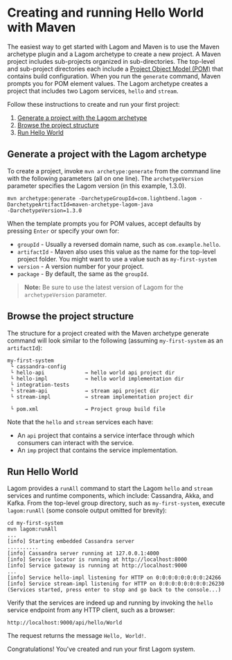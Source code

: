 # Creating and running Hello World with Maven
The easiest way to get started with Lagom and Maven is to use the Maven archetype plugin and a Lagom archetype to create a new project.  A Maven project includes sub-projects organized in sub-directories. The top-level and sub-project directories each include a [Project Object Model (POM)](https://maven.apache.org/pom.html) that contains build configuration. When you run the `generate` command, Maven prompts you for POM element values. The Lagom archetype creates a project that includes two Lagom services, `hello` and `stream`.   

Follow these instructions to create and run your first project:

1. [Generate a project with the Lagom archetype](#generate-a-project-with-the-lagom-archetype)
1. [Browse the project structure](#browse-the-project-structure)
1. [Run Hello World](#run-hello-world)

## Generate a project with the Lagom archetype

To create a project, invoke `mvn archetype:generate` from the command line with the following parameters (all on one line). The `archetypeVersion` parameter specifies the Lagom version (in this example, 1.3.0).  

```
mvn archetype:generate -DarchetypeGroupId=com.lightbend.lagom -DarchetypeArtifactId=maven-archetype-lagom-java
-DarchetypeVersion=1.3.0
```

When the template prompts you for POM values, accept defaults by pressing `Enter` or specify your own for:

* `groupId`  - Usually a reversed domain name, such as `com.example.hello`.
* `artifactId` - Maven also uses this value as the name for the top-level project folder. You might want to use a value such as `my-first-system`
* `version` - A version number for your project.
* `package` - By default, the same as the `groupId`.  
> **Note:** Be sure to use the latest version of Lagom for the `archetypeVersion` parameter.

## Browse the project structure

The structure for a project created with the Maven archetype generate command will look similar to the following (assuming `my-first-system` as an `artifactId`):

```
my-first-system 
 └ cassandra-config      
 └ hello-api             → hello world api project dir
 └ hello-impl            → hello world implementation dir 
 └ integration-tests    
 └ stream-api            → stream api project dir
 └ stream-impl           → stream implementation project dir
 
 └ pom.xml               → Project group build file
```

Note that the `hello` and `stream` services each have: 

* An `api` project that contains a service interface through which consumers can interact with the service. 
* An `imp` project that contains the service implementation.

## Run Hello World

Lagom provides a `runAll` command to start the Lagom `hello` and `stream` services and runtime components, which include: Cassandra, Akka, and Kafka. From the top-level group directory, such as `my-first-system`, execute `lagom:runAll` (some console output omitted for brevity):

```console
cd my-first-system
mvn lagom:runAll
...
[info] Starting embedded Cassandra server
..........
[info] Cassandra server running at 127.0.0.1:4000
[info] Service locator is running at http://localhost:8000
[info] Service gateway is running at http://localhost:9000
...
[info] Service hello-impl listening for HTTP on 0:0:0:0:0:0:0:0:24266
[info] Service stream-impl listening for HTTP on 0:0:0:0:0:0:0:0:26230
(Services started, press enter to stop and go back to the console...)
```

Verify that the services are indeed up and running by invoking the `hello` service endpoint from any HTTP client, such as a browser: 

```
http://localhost:9000/api/hello/World
```
The request returns the message `Hello, World!`.

Congratulations! You've created and run your first Lagom system. 
